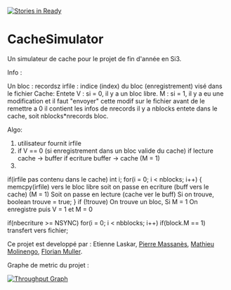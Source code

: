 [![Stories in Ready](https://badge.waffle.io/mathieumoli/CacheSimulator.png?label=ready&title=Ready)](https://waffle.io/mathieumoli/CacheSimulator)
# CacheSimulator
Un simulateur de cache pour le projet de fin d'année en Si3.

Info :

Un bloc : recordsz
irfile : indice (index) du bloc (enregistrement) visé dans le fichier
Cache:
Entete
	V : si = 0, il y a un bloc libre.
	M : si = 1, il y a eu une modification et il faut "envoyer" cette modif sur le fichier avant de le remettre a 0
	il contient les infos de nrecords
il y a nblocks entete dans le cache, soit nblocks*nrecords bloc.

Algo:

1. utilisateur fournit irfile
2. if V == 0 (si enregistrement dans un bloc valide du cache)
	if lecture
		cache -> buffer
	if ecriture
		buffer -> cache (M = 1)
3. 
if(irfile pas contenu dans le cache)
int i;
for(i = 0; i < nblocks; i++)
{
	memcpy(irfile) vers le bloc libre
	soit on passe en ecriture (buff vers le cache) (M = 1)
	Soit on passe en lecture (cache ver le buff)
	Si on trouve, boolean trouve = true;
}
if (!trouve)
On trouve un bloc, Si M = 1
	On enregistre
	puis V = 1 et M = 0

if(nbecriture >= NSYNC)
for(i = 0; i < nbblocks; i++)
	if(block.M == 1)
		transfert vers fichier;

Ce projet est developpé par : Etienne Laskar, [Pierre Massanès](https://github.com/PierreMassanes), [Mathieu Molinengo](https://github.com/mathieumoli), [Florian Muller](https://github.com/JuIngong).

Graphe de metric du projet : 

[![Throughput Graph](https://graphs.waffle.io/mathieumoli/CacheSimulator/throughput.svg)](https://waffle.io/mathieumoli/CacheSimulator/metrics) 

